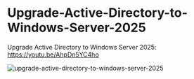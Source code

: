 # Upgrade-Active-Directory-to-Windows-Server-2025
Upgrade Active Directory to Windows Server 2025: https://youtu.be/AhpDn5YC4ho

![upgrade-active-directory-to-windows-server-2025](https://github.com/user-attachments/assets/750733e9-ab31-4bd9-a2b1-c164bc6c0709)
